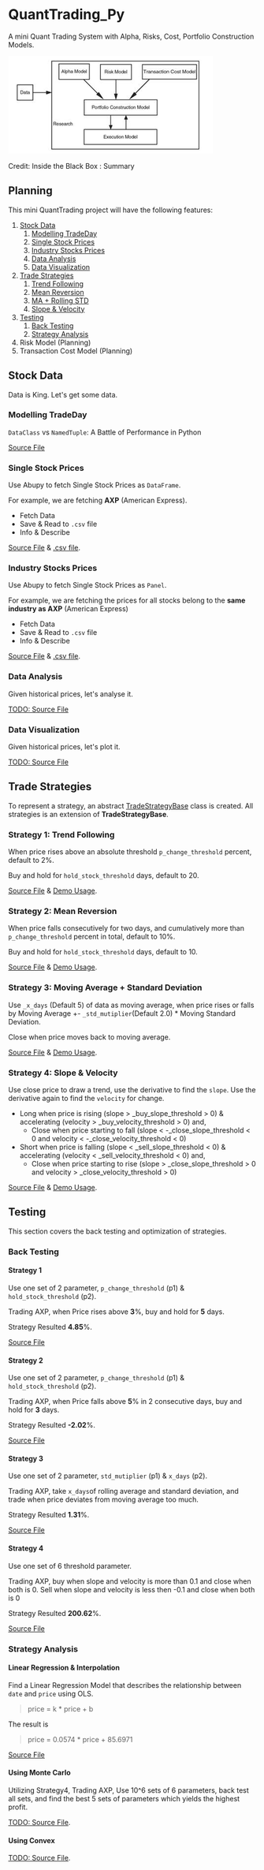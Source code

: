# QuantTrading_Py

A mini Quant Trading System with Alpha, Risks, Cost, Portfolio Construction Models.

![](./assets/quant-models.jpg)

Credit: Inside the Black Box : Summary

## Planning

This mini QuantTrading project will have the following features:

1. [Stock Data](#stock-data)
    1. [Modelling TradeDay](#modelling-tradeday)
    1. [Single Stock Prices](#single-stock-prices)
    1. [Industry Stocks Prices](#industry-stocks-prices)
    1. [Data Analysis](#data-analysis)
    1. [Data Visualization](#data-visualization)
1. [Trade Strategies](#trade-strategies)
    1. [Trend Following](#strategy-1-trend-following)
    1. [Mean Reversion](#strategy-2-mean-reversion)
    1. [MA + Rolling STD](#strategy-3-moving-average--standard-deviation)
    1. [Slope & Velocity](#strategy-4-slope--velocity)
1. [Testing](#testing)
    1. [Back Testing](#back-testing)
    1. [Strategy Analysis](#strategy-analysis)
1. Risk Model (Planning)
1. Transaction Cost Model (Planning)

## Stock Data

Data is King. Let's get some data.

### Modelling TradeDay

`DataClass` vs `NamedTuple`: A Battle of Performance in Python

[Source File](./data/models/README.md) 

### Single Stock Prices

Use Abupy to fetch Single Stock Prices as `DataFrame`. 

For example, we are fetching **AXP** (American Express).

- Fetch Data
- Save & Read to `.csv` file
- Info & Describe

[Source File](./data/historical/stock_price.ipynb) & [.csv file](./data/gen/usAXP_df.csv).

### Industry Stocks Prices

Use Abupy to fetch Single Stock Prices as `Panel`. 

For example, we are fetching the prices for all stocks belong to the **same industry as AXP** (American Express)

- Fetch Data
- Save & Read to `.csv` file
- Info & Describe

[Source File](./data/historical/industry_prices.ipynb) & [.csv file](./data/gen/fin_svs_p.csv).

### Data Analysis

Given historical prices, let's analyse it.

[TODO: Source File](./data/analysis/analysis.ipynb)

### Data Visualization

Given historical prices, let's plot it.

[TODO: Source File](./data/visualization/visualization.ipynb)

## Trade Strategies

To represent a strategy, an abstract [TradeStrategyBase](./alpha/strategies/strategy_base.ipynb) class is created. All strategies is an extension of **TradeStrategyBase**.    

### Strategy 1: Trend Following

When price rises above an absolute threshold `p_change_threshold` percent, default to 2%. 

Buy and hold for `hold_stock_threshold` days, default to 20.

[Source File](./alpha/strategies/strategy_1.ipynb) & [Demo Usage](./alpha/strategies/strategy_1_usage.ipynb).

### Strategy 2: Mean Reversion
 
When price falls consecutively for two days, and cumulatively more than `p_change_threshold` percent in total, default to 10%.

Buy and hold for `hold_stock_threshold` days, default to 10.

[Source File](./alpha/strategies/strategy_2.ipynb) & [Demo Usage](./alpha/strategies/strategy_2_usage.ipynb).

### Strategy 3: Moving Average + Standard Deviation
 
Use `_x_days` (Default 5) of data as moving average, when price rises or falls by Moving Average +- `_std_mutiplier`(Default 2.0) * Moving Standard Deviation.

Close when price moves back to moving average.

[Source File](./alpha/strategies/strategy_3.ipynb) & [Demo Usage](./alpha/strategies/strategy_3_usage.ipynb).

### Strategy 4: Slope & Velocity
 
Use close price to draw a trend, use the derivative to find the `slope`. Use the derivative again to find the `velocity` for change.

- Long when price is rising (slope > _buy_slope_threshold > 0) & accelerating (velocity > _buy_velocity_threshold > 0) and,
    - Close when price starting to fall (slope < -_close_slope_threshold < 0 and velocity < -_close_velocity_threshold < 0)
- Short when price is falling (slope < _sell_slope_threshold < 0) & accelerating (velocity < _sell_velocity_threshold < 0) and,
    - Close when price starting to rise (slope > _close_slope_threshold > 0 and velocity > _close_velocity_threshold > 0)

[Source File](./alpha/strategies/strategy_4.ipynb) & [Demo Usage](./alpha/strategies/strategy_4_usage.ipynb).

## Testing

This section covers the back testing and optimization of strategies.

### Back Testing

#### Strategy 1

Use one set of 2 parameter, `p_change_threshold` (p1) & `hold_stock_threshold` (p2).

Trading AXP, when Price rises above **3**%, buy and hold for **5** days. 

Strategy Resulted **4.85**%.

[Source File](./alpha/strategies/strategy_1_usage.ipynb) 

#### Strategy 2

Use one set of 2 parameter, `p_change_threshold` (p1) & `hold_stock_threshold` (p2).

Trading AXP, when Price falls above **5**% in 2 consecutive days, buy and hold for **3** days. 

Strategy Resulted **-2.02**%.

[Source File](./alpha/strategies/strategy_2_usage.ipynb)

#### Strategy 3

Use one set of 2 parameter, `std_mutiplier` (p1) & `x_days` (p2).

Trading AXP, take `x_days`of rolling average and standard deviation, and trade when price deviates from moving average too much.  

Strategy Resulted **1.31**%.

[Source File](./alpha/strategies/strategy_3_usage.ipynb)

#### Strategy 4

Use one set of 6 threshold parameter.

Trading AXP, buy when slope and velocity is more than 0.1 and close when both is 0. 
Sell when slope and velocity is less then -0.1 and close when both is 0

Strategy Resulted **200.62**%.

[Source File](./alpha/strategies/strategy_4_usage.ipynb)

### Strategy Analysis

#### Linear Regression & Interpolation

Find a Linear Regression Model that describes the relationship between `date` and `price` using OLS. 

> price = k * price + b

The result is 

> price = 0.0574 * price + 85.6971

[Source File](alpha/analysis/regression.ipynb)

#### Using Monte Carlo

Utilizing Strategy4, Trading AXP, Use 10^6 sets of 6 parameters, back test all sets, and find the best 5 sets of parameters which yields the highest profit.

[TODO: Source File](alpha/strategies/monte-carlo.ipynb).

#### Using Convex

[TODO: Source File](alpha/analysis/convex.ipynb).
